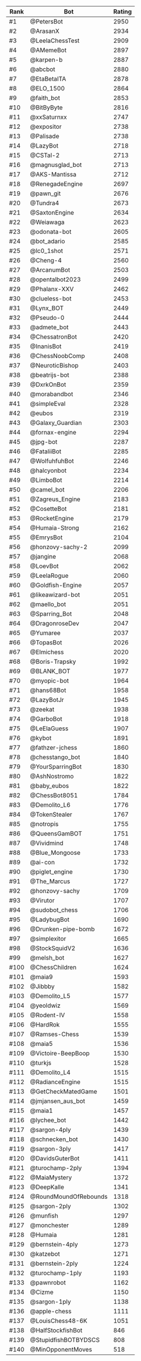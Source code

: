 Rank|Bot|Rating
---|---|---
#1|@PetersBot|2950
#2|@ArasanX|2934
#3|@LeelaChessTest|2909
#4|@AMemeBot|2897
#5|@karpen-b|2887
#6|@abcbot|2880
#7|@EtaBetaITA|2878
#8|@ELO_1500|2864
#9|@faith_bot|2853
#10|@BitByByte|2816
#11|@xxSaturnxx|2747
#12|@expositor|2738
#13|@Palisade|2738
#14|@LazyBot|2718
#15|@CSTal-2|2713
#16|@magnusglad_bot|2713
#17|@AKS-Mantissa|2712
#18|@RenegadeEngine|2697
#19|@pawn_git|2676
#20|@Tundra4|2673
#21|@SaxtonEngine|2634
#22|@Weiawaga|2623
#23|@odonata-bot|2605
#24|@bot_adario|2585
#25|@lc0_1shot|2571
#26|@Cheng-4|2560
#27|@ArcanumBot|2503
#28|@opentalbot2023|2499
#29|@Phalanx-XXV|2462
#30|@clueless-bot|2453
#31|@Lynx_BOT|2449
#32|@Pseudo-0|2444
#33|@admete_bot|2443
#34|@ChessatronBot|2420
#35|@InanisBot|2419
#36|@ChessNoobComp|2408
#37|@NeuroticBishop|2403
#38|@beatrijs-bot|2388
#39|@DxrkOnBot|2359
#40|@morabandbot|2346
#41|@simpleEval|2328
#42|@eubos|2319
#43|@Galaxy_Guardian|2303
#44|@fornax-engine|2294
#45|@jpg-bot|2287
#46|@FataliiBot|2285
#47|@WolfuhfuhBot|2246
#48|@halcyonbot|2234
#49|@LimboBot|2214
#50|@camel_bot|2206
#51|@Zagreus_Engine|2183
#52|@CosetteBot|2181
#53|@RocketEngine|2179
#54|@Humaia-Strong|2162
#55|@EmrysBot|2104
#56|@honzovy-sachy-2|2099
#57|@jangine|2068
#58|@LoevBot|2062
#59|@LeelaRogue|2060
#60|@Goldfish-Engine|2057
#61|@likeawizard-bot|2051
#62|@maello_bot|2051
#63|@Sparring_Bot|2048
#64|@DragonroseDev|2047
#65|@Yumaree|2037
#66|@TopasBot|2026
#67|@Elmichess|2020
#68|@Boris-Trapsky|1992
#69|@BLANK_BOT|1977
#70|@myopic-bot|1964
#71|@hans68Bot|1958
#72|@LazyBotJr|1945
#73|@zeekat|1938
#74|@GarboBot|1918
#75|@LeElaGuess|1907
#76|@kybot|1891
#77|@fathzer-jchess|1860
#78|@chesstango_bot|1840
#79|@YourSparringBot|1830
#80|@AshNostromo|1822
#81|@baby_eubos|1822
#82|@ChessBot8051|1784
#83|@Demolito_L6|1776
#84|@TokenStealer|1767
#85|@notropis|1755
#86|@QueensGamBOT|1751
#87|@Vividmind|1748
#88|@Blue_Mongoose|1733
#89|@ai-con|1732
#90|@piglet_engine|1730
#91|@The_Marcus|1727
#92|@honzovy-sachy|1709
#93|@Virutor|1707
#94|@sudobot_chess|1706
#95|@LadybugBot|1690
#96|@Drunken-pipe-bomb|1672
#97|@simplexitor|1665
#98|@StockSquidV2|1636
#99|@melsh_bot|1627
#100|@ChessChildren|1624
#101|@maia9|1593
#102|@Jibbby|1582
#103|@Demolito_L5|1577
#104|@yeoldwiz|1569
#105|@Rodent-IV|1558
#106|@HardRok|1555
#107|@Ramses-Chess|1539
#108|@maia5|1536
#109|@Victoire-BeepBoop|1530
#110|@turkjs|1528
#111|@Demolito_L4|1515
#112|@RadianceEngine|1515
#113|@GetCheckMatedGame|1501
#114|@jmjansen_aus_bot|1459
#115|@maia1|1457
#116|@lychee_bot|1442
#117|@sargon-4ply|1439
#118|@schnecken_bot|1430
#119|@sargon-3ply|1417
#120|@DavidsGuterBot|1411
#121|@turochamp-2ply|1394
#122|@MaiaMystery|1372
#123|@DeepKalle|1341
#124|@RoundMoundOfRebounds|1318
#125|@sargon-2ply|1302
#126|@munfish|1297
#127|@monchester|1289
#128|@Humaia|1281
#129|@bernstein-4ply|1273
#130|@katzebot|1271
#131|@bernstein-2ply|1224
#132|@turochamp-1ply|1193
#133|@pawnrobot|1162
#134|@Cizme|1150
#135|@sargon-1ply|1138
#136|@apple-chess|1111
#137|@LouisChess48-6K|1051
#138|@HalfStockfishBot|846
#139|@StupidfishBOTBYDSCS|808
#140|@MinOpponentMoves|518
